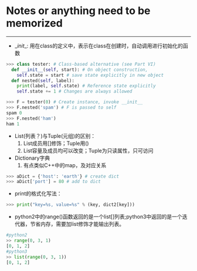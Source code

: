 # Notes or anything need to be memorized
---
- \__init__: 用在class的定义中，表示在class在创建时，自动调用进行初始化的函数

```python
>>> class tester: # Class-based alternative (see Part VI)
  def __init__(self, start): # On object construction,
    self.state = start # save state explicitly in new object
  def nested(self, label):
    print(label, self.state) # Reference state explicitly
    self.state += 1 # Changes are always allowed

>>> F = tester(0) # Create instance, invoke __init__
>>> F.nested('spam') # F is passed to self
spam 0
>>> F.nested('ham')
ham 1
```
- List(列表？)与Tuple(元组)的区别：
  1. List成员用[]修饰；Tuple用()
  2. List容量及成员均可以改变；Tuple为只读属性，只可访问
- Dictionary字典
  1. 有点类似C++中的map，及对应关系

```Python
>>> aDict = {'host': 'earth'} # create dict
>>> aDict['port'] = 80 # add to dict
```
- print的格式化写法：
```python
>>> print("key=%s, value=%s" % (key, dict2[key]))
```
- python2中的range()函数返回的是一个list[]列表;python3中返回的是一个迭代器，节省内存，需要加list修饰才能输出列表。
```python
#python2
>> range(0, 3, 1)
[0, 1, 2]
#python3
>> list(range(0, 3, 1))
[0, 1, 2]
```
